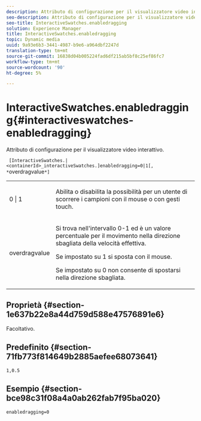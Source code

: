 ```yaml
---
description: Attributo di configurazione per il visualizzatore video interattivo.
seo-description: Attributo di configurazione per il visualizzatore video interattivo.
seo-title: InteractiveSwatches.enabledragging
solution: Experience Manager
title: InteractiveSwatches.enabledragging
topic: Dynamic media
uuid: 9a93e6b3-3441-4987-b9e6-a964dbf2247d
translation-type: tm+mt
source-git-commit: 16838d04b005224fad6df215ab5bf8c25ef86fc7
workflow-type: tm+mt
source-wordcount: '90'
ht-degree: 5%

---
```



# InteractiveSwatches.enabledragging{#interactiveswatches-enabledragging}

Attributo di configurazione per il visualizzatore video interattivo.

` [InteractiveSwatches.|<containerId>_interactiveSwatches.]enabledragging=0|1[, *`overdragvalue`*]`

<table id="table_441553CD34C94A58A9D7CBF772DEDDB6"> 
 <tbody> 
  <tr> 
   <td colname="col1"> <p> <span class="codeph"> 0 | 1 </span> </p> </td> 
   <td colname="col2"> <p> Abilita o disabilita la possibilità per un utente di scorrere i campioni con il mouse o con gesti touch. </p> </td> 
  </tr> 
  <tr> 
   <td colname="col1"> <p> <span class="codeph"> <span class="varname"> overdragvalue  </span> </span> </p> </td> 
   <td colname="col2"> <p> Si trova nell'intervallo <span class="codeph"> 0-1 </span> ed è un valore percentuale per il movimento nella direzione sbagliata della velocità effettiva. </p> <p>Se impostato su <span class="codeph"> 1 </span> si sposta con il mouse. </p> <p>Se impostato su <span class="codeph"> 0 </span> non consente di spostarsi nella direzione sbagliata. </p> </td> 
  </tr> 
 </tbody> 
</table>

## Proprietà {#section-1e637b22e8a44d759d588e47576891e6}

Facoltativo.

## Predefinito {#section-71fb773f814649b2885aefee68073641}

`1,0.5`

## Esempio {#section-bce98c31f08a4a0ab262fab7f95ba020}

```
enabledragging=0
```


